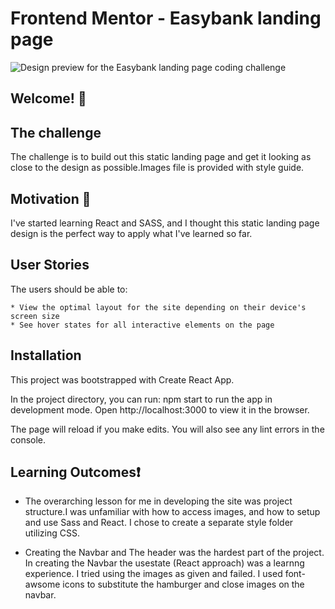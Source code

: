 # Frontend Mentor - Easybank landing page

![Design preview for the Easybank landing page coding challenge](![image](https://github.com/LuffyDrago/Easybank-landing-page/blob/master/public/desktop-preview.jpg))

## Welcome! 👋

## The challenge

The challenge is to build out this static landing page and get it looking as close to the design as possible.Images file is provided with style guide.

## Motivation 🚀

I've started learning React and SASS, and I thought this static landing page design is the perfect way to apply what I've learned so far.

## User Stories

The users should be able to:

    * View the optimal layout for the site depending on their device's screen size
    * See hover states for all interactive elements on the page


## Installation

This project was bootstrapped with Create React App.

In the project directory, you can run: npm start to run the app in development mode.
Open http://localhost:3000 to view it in the browser.

The page will reload if you make edits.
You will also see any lint errors in the console.

## Learning Outcomes❗
- The overarching lesson for me in developing the site was project structure.I was unfamiliar with how to access images, and how to setup and use Sass and React.
I chose to create a separate style folder utilizing CSS.

- Creating the Navbar and The header was the hardest part of the project. In creating the Navbar the usestate (React approach) was a learnng experience. I tried using the images as given and failed. I used font-awsome icons to substitute the hamburger and close images on the navbar.

         

